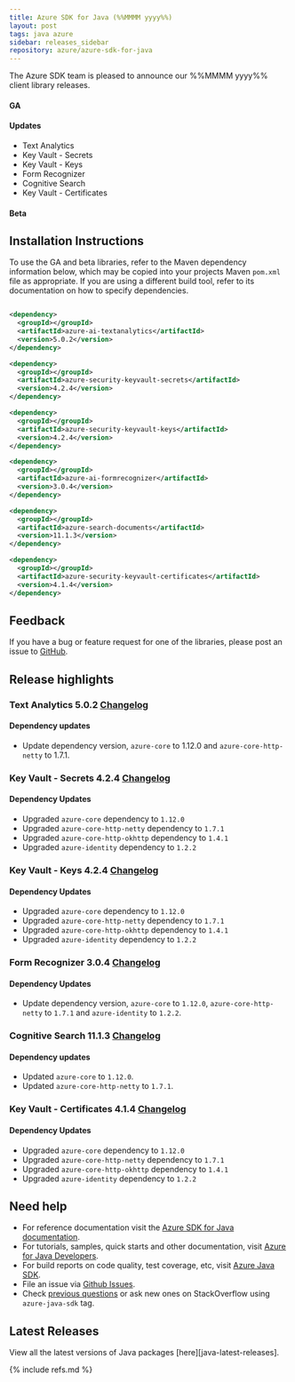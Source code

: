```yaml
---
title: Azure SDK for Java (%%MMMM yyyy%%)
layout: post
tags: java azure
sidebar: releases_sidebar
repository: azure/azure-sdk-for-java
---
```


<!--
azure-ai-textanalytics:5.0.2
azure-security-keyvault-secrets:4.2.4
azure-security-keyvault-keys:4.2.4
azure-ai-formrecognizer:3.0.4
azure-search-documents:11.1.3
azure-security-keyvault-certificates:4.1.4

[pattern]: # (${PackageName}:${PackageVersion})
-->

The Azure SDK team is pleased to announce our %%MMMM yyyy%% client library releases.

#### GA

[pattern.ga]: # (- ${PackageFriendlyName})

#### Updates
- Text Analytics
- Key Vault - Secrets
- Key Vault - Keys
- Form Recognizer
- Cognitive Search
- Key Vault - Certificates

[pattern.patch]: # (- ${PackageFriendlyName})

#### Beta

[pattern.beta]: # (- ${PackageFriendlyName})

## Installation Instructions

To use the GA and beta libraries, refer to the Maven dependency information below, which may be copied into your projects Maven `pom.xml` file as appropriate. If you are using a different build tool, refer to its documentation on how to specify dependencies.

```xml

<dependency>
  <groupId></groupId>
  <artifactId>azure-ai-textanalytics</artifactId>
  <version>5.0.2</version>
</dependency>

<dependency>
  <groupId></groupId>
  <artifactId>azure-security-keyvault-secrets</artifactId>
  <version>4.2.4</version>
</dependency>

<dependency>
  <groupId></groupId>
  <artifactId>azure-security-keyvault-keys</artifactId>
  <version>4.2.4</version>
</dependency>

<dependency>
  <groupId></groupId>
  <artifactId>azure-ai-formrecognizer</artifactId>
  <version>3.0.4</version>
</dependency>

<dependency>
  <groupId></groupId>
  <artifactId>azure-search-documents</artifactId>
  <version>11.1.3</version>
</dependency>

<dependency>
  <groupId></groupId>
  <artifactId>azure-security-keyvault-certificates</artifactId>
  <version>4.1.4</version>
</dependency>

```

[pattern]: # (`n<dependency>`n  <groupId>${GroupId}</groupId>`n  <artifactId>${PackageName}</artifactId>`n  <version>${PackageVersion}</version>`n</dependency>)

## Feedback

If you have a bug or feature request for one of the libraries, please post an issue to [GitHub](https://github.com/azure/azure-sdk-for-java/issues).

## Release highlights
### Text Analytics 5.0.2 [Changelog](https://github.com/Azure/azure-sdk-for-/blob/azure-ai-textanalytics_5.0.2/sdk/textanalytics/azure-ai-textanalytics/CHANGELOG.md#502-2021-01-14)
#### Dependency updates
- Update dependency version, `azure-core` to 1.12.0 and `azure-core-http-netty` to 1.7.1.

### Key Vault - Secrets 4.2.4 [Changelog](https://github.com/Azure/azure-sdk-for-/blob/azure-security-keyvault-secrets_4.2.4/sdk/keyvault/azure-security-keyvault-secrets/CHANGELOG.md#424-2021-01-15)
#### Dependency Updates
- Upgraded `azure-core` dependency to `1.12.0`
- Upgraded `azure-core-http-netty` dependency to `1.7.1`
- Upgraded `azure-core-http-okhttp` dependency to `1.4.1`
- Upgraded `azure-identity` dependency to `1.2.2`

### Key Vault - Keys 4.2.4 [Changelog](https://github.com/Azure/azure-sdk-for-/blob/azure-security-keyvault-keys_4.2.4/sdk/keyvault/azure-security-keyvault-keys/CHANGELOG.md#424-2021-01-15)
#### Dependency Updates
- Upgraded `azure-core` dependency to `1.12.0`
- Upgraded `azure-core-http-netty` dependency to `1.7.1`
- Upgraded `azure-core-http-okhttp` dependency to `1.4.1`
- Upgraded `azure-identity` dependency to `1.2.2`

### Form Recognizer 3.0.4 [Changelog](https://github.com/Azure/azure-sdk-for-/blob/azure-ai-formrecognizer_3.0.4/sdk/formrecognizer/azure-ai-formrecognizer/CHANGELOG.md#304-2021-01-14)
#### Dependency Updates
- Update dependency version, `azure-core` to `1.12.0`, `azure-core-http-netty` to `1.7.1` and `azure-identity` to `1.2.2`.

### Cognitive Search 11.1.3 [Changelog](https://github.com/Azure/azure-sdk-for-/blob/azure-search-documents_11.1.3/sdk/search/azure-search-documents/CHANGELOG.md#1113-2021-01-15)
#### Dependency updates

- Updated `azure-core` to `1.12.0`.
- Updated `azure-core-http-netty` to `1.7.1`.

### Key Vault - Certificates 4.1.4 [Changelog](https://github.com/Azure/azure-sdk-for-/blob/azure-security-keyvault-certificates_4.1.4/sdk/keyvault/azure-security-keyvault-certificates/CHANGELOG.md#414-2021-01-15)
#### Dependency Updates
- Upgraded `azure-core` dependency to `1.12.0`
- Upgraded `azure-core-http-netty` dependency to `1.7.1`
- Upgraded `azure-core-http-okhttp` dependency to `1.4.1`
- Upgraded `azure-identity` dependency to `1.2.2`

[pattern]: # (### ${PackageFriendlyName} ${PackageVersion} [Changelog]${ChangelogUrl}`n${HighlightsBody}`n)

## Need help

- For reference documentation visit the [Azure SDK for Java documentation](https://azure.github.io/azure-sdk-for-java/).
- For tutorials, samples, quick starts and other documentation, visit [Azure for Java Developers](https://docs.microsoft.com/java/azure/).
- For build reports on code quality, test coverage, etc, visit [Azure Java SDK](https://azuresdkartifacts.blob.core.windows.net/azure-sdk-for-java/index.html).
- File an issue via [Github Issues](https://github.com/Azure/azure-sdk-for-java/issues/new/choose).
- Check [previous questions](https://stackoverflow.com/questions/tagged/azure-java-sdk) or ask new ones on StackOverflow using `azure-java-sdk` tag.

## Latest Releases

View all the latest versions of Java packages [here][java-latest-releases].

{% include refs.md %}
